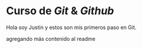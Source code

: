 # Curso de _Git_ & _Github_

Hola soy Justin y estos son mis primeros paso en Git.

agregando más contenido al readme 